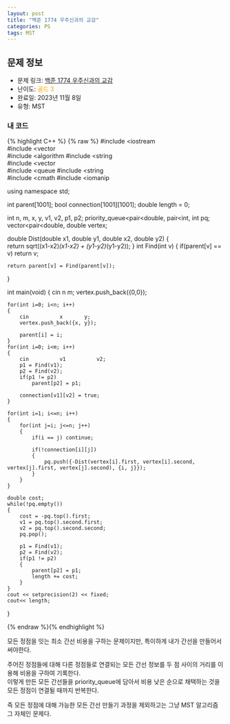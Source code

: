 ```yaml
---
layout: post
title: "백준 1774 우주신과의 교감"
categories: PS
tags: MST
---
```


## 문제 정보
- 문제 링크: [백준 1774 우주신과의 교감](https://www.acmicpc.net/problem/1774)
- 난이도: <span style="color:#FFA500">골드 3</span>
- 완료일: 2023년 11월 8일
- 유형: MST

### 내 코드

{% highlight C++ %} {% raw %}
#include <iostream	
#include <vector	
#include <algorithm	
#include <string	
#include <vector	
#include <queue	
#include <string	
#include <cmath	
#include <iomanip	

using namespace std;

int parent[1001];
bool connection[1001][1001];
double length = 0;

int n, m, x, y, v1, v2, p1, p2;
priority_queue<pair<double, pair<int, int			 pq;
vector<pair<double, double		 vertex;

double Dist(double x1, double y1, double x2, double y2)
{	
	return sqrt((x1-x2)*(x1-x2) + (y1-y2)*(y1-y2));	
}
int Find(int v)
{
	if(parent[v] == v)
		return v;
	
	return parent[v] = Find(parent[v]);
}

int main(void)
{
	cin 		 n 		 m; 
	vertex.push_back({0,0});
		
	for(int i=0; i<n; i++)
	{
		cin 		 x 		 y;
		vertex.push_back({x, y});
		
		parent[i] = i;
	}
	for(int i=0; i<m; i++)
	{
		cin 		 v1 		 v2;
		p1 = Find(v1);
		p2 = Find(v2);
		if(p1 != p2)
			parent[p2] = p1;

		connection[v1][v2] = true;
	}
	
	for(int i=1; i<=n; i++)
	{
		for(int j=i; j<=n; j++)
		{
			if(i == j) continue;
			
			if(!connection[i][j])
			{
				pq.push({-Dist(vertex[i].first, vertex[i].second, vertex[j].first, vertex[j].second), {i, j}});
			}
		}
	}
	
	double cost;
	while(!pq.empty())
	{
		cost = -pq.top().first;
		v1 = pq.top().second.first;
		v2 = pq.top().second.second;
		pq.pop();
		
		p1 = Find(v1);
		p2 = Find(v2);
		if(p1 != p2)
		{
			parent[p2] = p1;
			length += cost;
		}
	}
	cout << setprecision(2) << fixed;
	cout<< length;
}

{% endraw %}{% endhighlight %}

모든 정점을 잇는 최소 간선 비용을 구하는 문제이지만, 특이하게 내가 간선을 만들어서 써야한다.

주어진 정점들에 대해 다른 정점들로 연결되는 모든 간선 정보를 두 점 사이의 거리를 이용해 비용을 구하여 기록한다.  
이렇게 만든 모든 간선들을 priority_queue에 담아서 비용 낮은 순으로 채택하는 것을 모든 정점이 연결될 때까지 반복한다.  

즉 모든 정점에 대해 가능한 모든 간선 만들기 과정을 제외하고는 그냥 MST 알고리즘 그 자체인 문제다.
